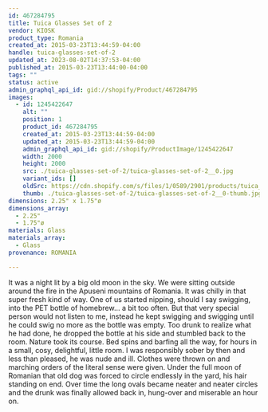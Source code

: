 ```yaml
---
id: 467284795
title: Tuica Glasses Set of 2
vendor: KIOSK
product_type: Romania
created_at: 2015-03-23T13:44:59-04:00
handle: tuica-glasses-set-of-2
updated_at: 2023-08-02T14:37:53-04:00
published_at: 2015-03-23T13:44:00-04:00
tags: ""
status: active
admin_graphql_api_id: gid://shopify/Product/467284795
images:
  - id: 1245422647
    alt: ""
    position: 1
    product_id: 467284795
    created_at: 2015-03-23T13:44:59-04:00
    updated_at: 2015-03-23T13:44:59-04:00
    admin_graphql_api_id: gid://shopify/ProductImage/1245422647
    width: 2000
    height: 2000
    src: ./tuica-glasses-set-of-2/tuica-glasses-set-of-2__0.jpg
    variant_ids: []
    oldSrc: https://cdn.shopify.com/s/files/1/0589/2901/products/tuica_glasses_2.jpeg?v=1427132699
    thumb: ./tuica-glasses-set-of-2/tuica-glasses-set-of-2__0-thumb.jpg
dimensions: 2.25" x 1.75"ø
dimensions_array:
  - 2.25"
  - 1.75"ø
materials: Glass
materials_array:
  - Glass
provenance: ROMANIA

---
```


It was a night lit by a big old moon in the sky. We were sitting outside around the fire in the Apuseni mountains of Romania. It was chilly in that super fresh kind of way. One of us started nipping, should I say swigging, into the PET bottle of homebrew... a bit too often. But that very special person would not listen to me, instead he kept swigging and swigging until he could swig no more as the bottle was empty. Too drunk to realize what he had done, he dropped the bottle at his side and stumbled back to the room. Nature took its course. Bed spins and barfing all the way, for hours in a small, cosy, delightful, little room. I was responsibly sober by then and less than pleased, he was nude and ill. Clothes were thrown on and marching orders of the literal sense were given. Under the full moon of Romanian that old dog was forced to circle endlessly in the yard, his hair standing on end. Over time the long ovals became neater and neater circles and the drunk was finally allowed back in, hung-over and miserable an hour on.